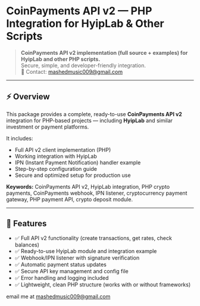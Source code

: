 # CoinPayments API v2 — PHP Integration for HyipLab & Other Scripts

> **CoinPayments API v2 implementation (full source + examples) for HyipLab and other PHP scripts.**  
> Secure, simple, and developer-friendly integration.  
> 📧 Contact: mashedmusic009@gmail.com

---

## ⚡ Overview

This package provides a complete, ready-to-use **CoinPayments API v2** integration for PHP-based projects — including **HyipLab** and similar investment or payment platforms.

It includes:
- Full API v2 client implementation (PHP)
- Working integration with HyipLab
- IPN (Instant Payment Notification) handler example
- Step-by-step configuration guide
- Secure and optimized setup for production use

**Keywords:** CoinPayments API v2, HyipLab integration, PHP crypto payments, CoinPayments webhook, IPN listener, cryptocurrency payment gateway, PHP payment API, crypto deposit module.

---

## 🚀 Features

- ✅ Full API v2 functionality (create transactions, get rates, check balances)
- ✅ Ready-to-use HyipLab module and integration example
- ✅ Webhook/IPN listener with signature verification
- ✅ Automatic payment status updates
- ✅ Secure API key management and config file
- ✅ Error handling and logging included
- ✅ Lightweight, clean PHP structure (works with or without frameworks)


email me at mashedmusic009@gmail.com 
